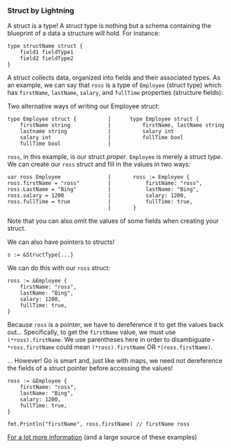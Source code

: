 ### Struct by Lightning

A struct is a type! A struct type is nothing but a schema containing the
blueprint of a data a structure will hold. For instance:

```
type structName struct {
    field1 fieldType1
    field2 fieldType2
}
```

A struct collects data, organized into fields and their associated types. As an
example, we can say that `ross` is a type of `Employee` (struct type) which has
`firstName`, `lastName`, `salary`, and `fullTime` properties (structure fields):

Two alternative ways of writing our Employee struct:
```
type Employee struct {          |      type Employee struct { 
    firstName string            |          firstName, lastName string
    lastname string             |          salary int
    salary int                  |          fullTime bool
    fullTime bool               |
```

`ross`, in this example, is our struct _proper_. `Employee` is merely a *struct
type*. We can create our `ross` struct and fill in the values in two ways:

```
var ross Employee               |       ross := Employee {
ross.firstName = "ross"         |           firstName: "ross",
ross.LastName = "Bing"          |           lastName: "Bing",
ross.salary = 1200              |           salary: 1200,
ross.fullTime = true            |           fullTime: true,
                                |       }
```

Note that you can also omit the values of some fields when creating your struct.

We can also have pointers to structs!

```s := &StructType{...}```

We can do this with our `ross` struct:
```
ross := &Employee {
    firstName: "ross",
    lastName: "Bing",
    salary: 1200,
    fullTime: true,
}
```

Because `ross` is a pointer, we have to dereference it to get the values back
out... Specifically, to get the `firstName` value, we must use
`(*ross).firstName`. We use parentheses here in order to disambiguate -
`*ross.firstName` could mean `(*ross).firstName` OR `*(ross.firstName)`.

... However! Go is smart and, just like with maps, we need not dereference the
fields of a struct pointer before accessing the values!

```
ross := &Employee {
    firstName: "ross",
    lastName: "Bing",
    salary: 1200,
    fullTime: true,
}

fmt.Println("firstName", ross.firstName) // firstName ross
```

[For a lot more information](https://medium.com/rungo/structures-in-go-76377cc106a2) (and a
large source of these examples)
